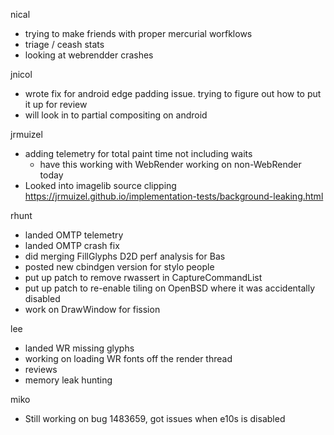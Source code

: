 nical
  * trying to make friends with proper mercurial worfklows
  * triage / ceash stats
  * looking at webrendder crashes

jnicol
  * wrote fix for android edge padding issue. trying to figure out how to put it up for review
  * will look in to partial compositing on android

jrmuizel
  * adding telemetry for total paint time not including waits
    * have this working with WebRender working on non-WebRender today
  * Looked into imagelib source clipping https://jrmuizel.github.io/implementation-tests/background-leaking.html

rhunt
  * landed OMTP telemetry
  * landed OMTP crash fix
  * did merging FillGlyphs D2D perf analysis for Bas
  * posted new cbindgen version for stylo people
  * put up patch to remove rwassert in CaptureCommandList
  * put up patch to re-enable tiling on OpenBSD where it was accidentally disabled
  * work on DrawWindow for fission

lee
  * landed WR missing glyphs
  * working on loading WR fonts off the render thread
  * reviews
  * memory leak hunting

miko
  * Still working on bug 1483659, got issues when e10s is disabled
